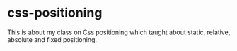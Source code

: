 # css-positioning
This is about my class on Css positioning which taught about static, relative, absolute and fixed positioning.
